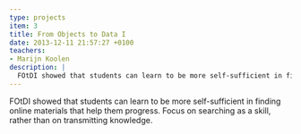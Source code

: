 ```yaml
---
type: projects
item: 3
title: From Objects to Data I
date: 2013-12-11 21:57:27 +0100
teachers: 
- Marijn Koolen
description: |
  FOtDI showed that students can learn to be more self-sufficient in finding online materials that help them progress. Focus on searching as a skill, rather than on transmitting knowledge. 
---
```

FOtDI showed that students can learn to be more self-sufficient in finding online materials that help them progress. Focus on searching as a skill, rather than on transmitting knowledge. 